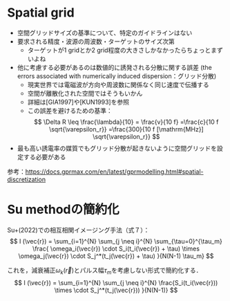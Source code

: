 # Spatial grid
- 空間グリッドサイズの基準について、特定のガイドラインはない
- 要求される精度・波源の周波数・ターゲットのサイズ次第
    - ターゲットが1 gridとか2 grid程度の大きさしかなかったらちょっとまずいよね
- 他に考慮する必要があるのは数値的に誘発される分散に関する誤差 (the errors associated with numerically induced dispersion：グリッド分散)
    - 現実世界では電磁波が方向や周波数に関係なく同じ速度で伝播する
    - 空間が離散化された空間ではそうもいかん
    - 詳細は[GIA1997]や[KUN1993]を参照
    - この誤差を避けるための基準：
$$
\Delta R 
\leq \frac{\lambda}{10}
= \frac{v}{10 f}
=\frac{c}{10 f \sqrt{\varepsilon_r}}
=\frac{300}{10 f [\mathrm{MHz}] \sqrt{\varepsilon_r}}
$$
- 最も高い誘電率の媒質でもグリッド分散が起きないように空間グリッドを設定する必要がある

参考：https://docs.gprmax.com/en/latest/gprmodelling.html#spatial-discretization


# Su methodの簡約化
Su+(2022)での相互相関イメージング手法（式７）：
$$
I (\vec{r}) = \sum_{i=1}^{N} \sum_{j \neq i}^{N} \sum_{\tau=0}^{\tau_m} \frac{ \omega_i(\vec{r}) \cdot S_i(t_i(\vec{r}) + \tau) \times \omega_j(\vec{r}) \cdot S_j^*(t_j(\vec{r}) + \tau) }{N(N-1) \tau_m} 
$$


これを，減衰補正$\omega_k(\vec{r})$とパルス幅$\tau_m$を考慮しない形式で簡約化する．
$$
I (\vec{r}) = \sum_{i=1}^{N} \sum_{j \neq i}^{N} \frac{S_i(t_i(\vec{r})) \times \cdot S_j^*(t_j(\vec{r})) }{N(N-1)} 
$$
